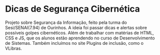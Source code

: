 # Dicas de Segurança Cibernética
Projeto sobre Segurança da Informação, feito pela turma do Sesi/SENAI(7.94) de Ourinhos. A ideia foi passar dicas e alertas sobre possíveis golpes cibernéticos. Além de trabalhar com matérias de HTML, CSS e JS, que os alunos estão aprendendo no curso de Desenvolvimento de Sistemas. Também incluímos no site Plugins de inclusão, como o VLibras.
